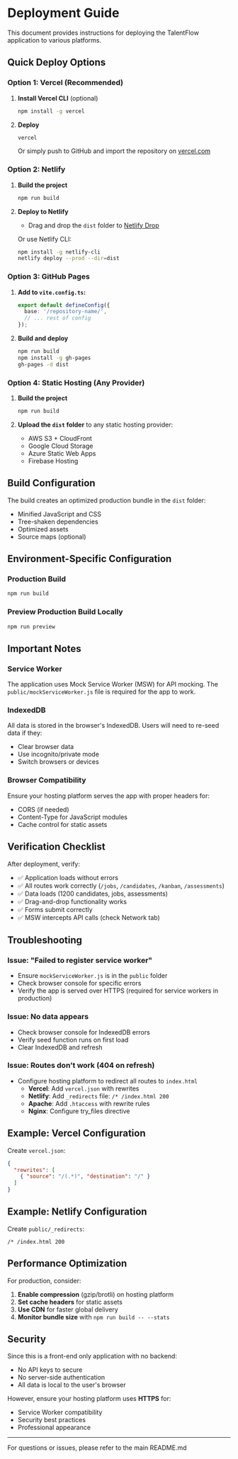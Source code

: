 # Deployment Guide

This document provides instructions for deploying the TalentFlow application to various platforms.

## Quick Deploy Options

### Option 1: Vercel (Recommended)

1. **Install Vercel CLI** (optional)
   ```bash
   npm install -g vercel
   ```

2. **Deploy**
   ```bash
   vercel
   ```

   Or simply push to GitHub and import the repository on [vercel.com](https://vercel.com)

### Option 2: Netlify

1. **Build the project**
   ```bash
   npm run build
   ```

2. **Deploy to Netlify**
   - Drag and drop the `dist` folder to [Netlify Drop](https://app.netlify.com/drop)
   
   Or use Netlify CLI:
   ```bash
   npm install -g netlify-cli
   netlify deploy --prod --dir=dist
   ```

### Option 3: GitHub Pages

1. **Add to `vite.config.ts`:**
   ```typescript
   export default defineConfig({
     base: '/repository-name/',
     // ... rest of config
   });
   ```

2. **Build and deploy**
   ```bash
   npm run build
   npm install -g gh-pages
   gh-pages -d dist
   ```

### Option 4: Static Hosting (Any Provider)

1. **Build the project**
   ```bash
   npm run build
   ```

2. **Upload the `dist` folder** to any static hosting provider:
   - AWS S3 + CloudFront
   - Google Cloud Storage
   - Azure Static Web Apps
   - Firebase Hosting

## Build Configuration

The build creates an optimized production bundle in the `dist` folder:

- Minified JavaScript and CSS
- Tree-shaken dependencies
- Optimized assets
- Source maps (optional)

## Environment-Specific Configuration

### Production Build
```bash
npm run build
```

### Preview Production Build Locally
```bash
npm run preview
```

## Important Notes

### Service Worker
The application uses Mock Service Worker (MSW) for API mocking. The `public/mockServiceWorker.js` file is required for the app to work.

### IndexedDB
All data is stored in the browser's IndexedDB. Users will need to re-seed data if they:
- Clear browser data
- Use incognito/private mode
- Switch browsers or devices

### Browser Compatibility
Ensure your hosting platform serves the app with proper headers for:
- CORS (if needed)
- Content-Type for JavaScript modules
- Cache control for static assets

## Verification Checklist

After deployment, verify:

- ✅ Application loads without errors
- ✅ All routes work correctly (`/jobs`, `/candidates`, `/kanban`, `/assessments`)
- ✅ Data loads (1200 candidates, jobs, assessments)
- ✅ Drag-and-drop functionality works
- ✅ Forms submit correctly
- ✅ MSW intercepts API calls (check Network tab)

## Troubleshooting

### Issue: "Failed to register service worker"
- Ensure `mockServiceWorker.js` is in the `public` folder
- Check browser console for specific errors
- Verify the app is served over HTTPS (required for service workers in production)

### Issue: No data appears
- Check browser console for IndexedDB errors
- Verify seed function runs on first load
- Clear IndexedDB and refresh

### Issue: Routes don't work (404 on refresh)
- Configure hosting platform to redirect all routes to `index.html`
  - **Vercel**: Add `vercel.json` with rewrites
  - **Netlify**: Add `_redirects` file: `/* /index.html 200`
  - **Apache**: Add `.htaccess` with rewrite rules
  - **Nginx**: Configure try_files directive

## Example: Vercel Configuration

Create `vercel.json`:
```json
{
  "rewrites": [
    { "source": "/(.*)", "destination": "/" }
  ]
}
```

## Example: Netlify Configuration

Create `public/_redirects`:
```
/* /index.html 200
```

## Performance Optimization

For production, consider:

1. **Enable compression** (gzip/brotli) on hosting platform
2. **Set cache headers** for static assets
3. **Use CDN** for faster global delivery
4. **Monitor bundle size** with `npm run build -- --stats`

## Security

Since this is a front-end only application with no backend:
- No API keys to secure
- No server-side authentication
- All data is local to the user's browser

However, ensure your hosting platform uses **HTTPS** for:
- Service Worker compatibility
- Security best practices
- Professional appearance

---

For questions or issues, please refer to the main README.md





